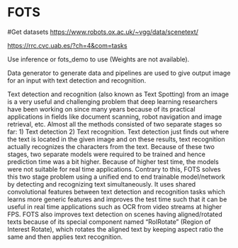 # FOTS

#Get datasets
https://www.robots.ox.ac.uk/~vgg/data/scenetext/

https://rrc.cvc.uab.es/?ch=4&com=tasks

Use inference or fots_demo to use (Weights are not available).

Data generator to generate data and pipelines are used to give output image for an input with text detection and recognition.

Text detection and recognition (also known as Text Spotting) from an image is a very useful and challenging problem that deep learning researchers have been working on since many years because of its practical applications in fields like document scanning, robot navigation and image retrieval, etc. Almost all the methods consisted of two separate stages so far: 1) Text detection 2) Text recognition. Text detection just finds out where the text is located in the given image and on these results, text recognition actually recognizes the characters from the text. Because of these two stages, two separate models were required to be trained and hence prediction time was a bit higher. Because of higher test time, the models were not suitable for real time applications. Contrary to this, FOTS solves this two stage problem using a unified end to end trainable model/network by detecting and recognizing text simultaneously. It uses shared convolutional features between text detection and recognition tasks which learns more generic features and improves the test time such that it can be useful in real time applications such as OCR from video streams at higher FPS. FOTS also improves text detection on scenes having aligned/rotated texts because of its special component named “RoIRotate” (Region of Interest Rotate), which rotates the aligned text by keeping aspect ratio the same and then applies text recognition.
